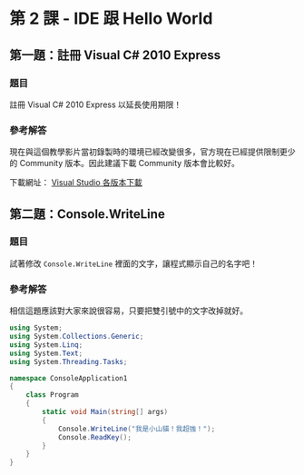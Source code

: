 # 第 2 課 - IDE 跟 Hello World

## 第一題：註冊 Visual C# 2010 Express

### 題目

註冊 Visual C# 2010 Express 以延長使用期限！

### 參考解答

現在與這個教學影片當初錄製時的環境已經改變很多，官方現在已經提供限制更少的 Community 版本。因此建議下載 Community 版本會比較好。

下載網址： [Visual Studio 各版本下載][1]

## 第二題：Console.WriteLine

### 題目

試著修改 `Console.WriteLine` 裡面的文字，讓程式顯示自己的名字吧！

### 參考解答

相信這題應該對大家來說很容易，只要把雙引號中的文字改掉就好。

```csharp
using System;
using System.Collections.Generic;
using System.Linq;
using System.Text;
using System.Threading.Tasks;

namespace ConsoleApplication1
{
    class Program
    {
        static void Main(string[] args)
        {
            Console.WriteLine("我是小山貓！我超強！");
            Console.ReadKey();
        }
    }
}

```

[1]: https://www.visualstudio.com/zh-hant/downloads/
